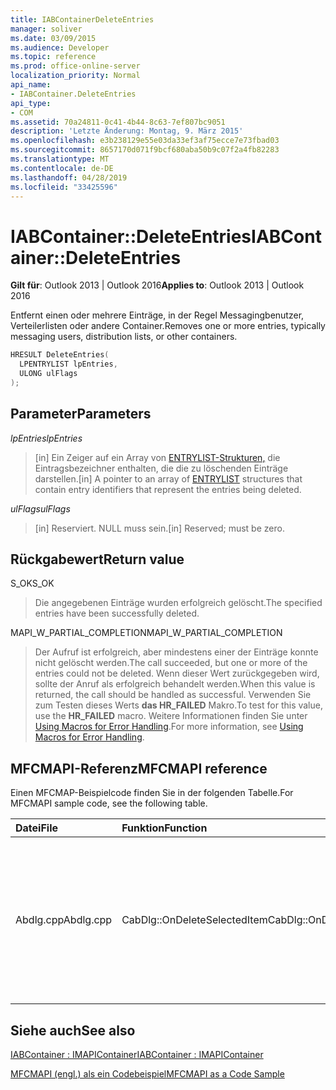 ```yaml
---
title: IABContainerDeleteEntries
manager: soliver
ms.date: 03/09/2015
ms.audience: Developer
ms.topic: reference
ms.prod: office-online-server
localization_priority: Normal
api_name:
- IABContainer.DeleteEntries
api_type:
- COM
ms.assetid: 70a24811-0c41-4b44-8c63-7ef807bc9051
description: 'Letzte Änderung: Montag, 9. März 2015'
ms.openlocfilehash: e3b238129e55e03da33ef3af75ecce7e73fbad03
ms.sourcegitcommit: 8657170d071f9bcf680aba50b9c07f2a4fb82283
ms.translationtype: MT
ms.contentlocale: de-DE
ms.lasthandoff: 04/28/2019
ms.locfileid: "33425596"
---
```

# <a name="iabcontainerdeleteentries"></a><span data-ttu-id="30483-103">IABContainer::DeleteEntries</span><span class="sxs-lookup"><span data-stu-id="30483-103">IABContainer::DeleteEntries</span></span>

  
  
<span data-ttu-id="30483-104">**Gilt für**: Outlook 2013 | Outlook 2016</span><span class="sxs-lookup"><span data-stu-id="30483-104">**Applies to**: Outlook 2013 | Outlook 2016</span></span> 
  
<span data-ttu-id="30483-105">Entfernt einen oder mehrere Einträge, in der Regel Messagingbenutzer, Verteilerlisten oder andere Container.</span><span class="sxs-lookup"><span data-stu-id="30483-105">Removes one or more entries, typically messaging users, distribution lists, or other containers.</span></span>
  
```cpp
HRESULT DeleteEntries(
  LPENTRYLIST lpEntries,
  ULONG ulFlags
);
```

## <a name="parameters"></a><span data-ttu-id="30483-106">Parameter</span><span class="sxs-lookup"><span data-stu-id="30483-106">Parameters</span></span>

 <span data-ttu-id="30483-107">_lpEntries_</span><span class="sxs-lookup"><span data-stu-id="30483-107">_lpEntries_</span></span>
  
> <span data-ttu-id="30483-108">[in] Ein Zeiger auf ein Array von [ENTRYLIST-Strukturen,](entrylist.md) die Eintragsbezeichner enthalten, die die zu löschenden Einträge darstellen.</span><span class="sxs-lookup"><span data-stu-id="30483-108">[in] A pointer to an array of [ENTRYLIST](entrylist.md) structures that contain entry identifiers that represent the entries being deleted.</span></span> 
    
 <span data-ttu-id="30483-109">_ulFlags_</span><span class="sxs-lookup"><span data-stu-id="30483-109">_ulFlags_</span></span>
  
> <span data-ttu-id="30483-110">[in] Reserviert. NULL muss sein.</span><span class="sxs-lookup"><span data-stu-id="30483-110">[in] Reserved; must be zero.</span></span>
    
## <a name="return-value"></a><span data-ttu-id="30483-111">Rückgabewert</span><span class="sxs-lookup"><span data-stu-id="30483-111">Return value</span></span>

<span data-ttu-id="30483-112">S_OK</span><span class="sxs-lookup"><span data-stu-id="30483-112">S_OK</span></span> 
  
> <span data-ttu-id="30483-113">Die angegebenen Einträge wurden erfolgreich gelöscht.</span><span class="sxs-lookup"><span data-stu-id="30483-113">The specified entries have been successfully deleted.</span></span> 
    
<span data-ttu-id="30483-114">MAPI_W_PARTIAL_COMPLETION</span><span class="sxs-lookup"><span data-stu-id="30483-114">MAPI_W_PARTIAL_COMPLETION</span></span> 
  
> <span data-ttu-id="30483-115">Der Aufruf ist erfolgreich, aber mindestens einer der Einträge konnte nicht gelöscht werden.</span><span class="sxs-lookup"><span data-stu-id="30483-115">The call succeeded, but one or more of the entries could not be deleted.</span></span> <span data-ttu-id="30483-116">Wenn dieser Wert zurückgegeben wird, sollte der Anruf als erfolgreich behandelt werden.</span><span class="sxs-lookup"><span data-stu-id="30483-116">When this value is returned, the call should be handled as successful.</span></span> <span data-ttu-id="30483-117">Verwenden Sie zum Testen dieses Werts **das HR_FAILED** Makro.</span><span class="sxs-lookup"><span data-stu-id="30483-117">To test for this value, use the **HR_FAILED** macro.</span></span> <span data-ttu-id="30483-118">Weitere Informationen finden Sie unter [Using Macros for Error Handling](using-macros-for-error-handling.md).</span><span class="sxs-lookup"><span data-stu-id="30483-118">For more information, see [Using Macros for Error Handling](using-macros-for-error-handling.md).</span></span>
    
## <a name="mfcmapi-reference"></a><span data-ttu-id="30483-119">MFCMAPI-Referenz</span><span class="sxs-lookup"><span data-stu-id="30483-119">MFCMAPI reference</span></span>

<span data-ttu-id="30483-120">Einen MFCMAP-Beispielcode finden Sie in der folgenden Tabelle.</span><span class="sxs-lookup"><span data-stu-id="30483-120">For MFCMAPI sample code, see the following table.</span></span>
  
|<span data-ttu-id="30483-121">**Datei**</span><span class="sxs-lookup"><span data-stu-id="30483-121">**File**</span></span>|<span data-ttu-id="30483-122">**Funktion**</span><span class="sxs-lookup"><span data-stu-id="30483-122">**Function**</span></span>|<span data-ttu-id="30483-123">**Comment**</span><span class="sxs-lookup"><span data-stu-id="30483-123">**Comment**</span></span>|
|:-----|:-----|:-----|
|<span data-ttu-id="30483-124">Abdlg.cpp</span><span class="sxs-lookup"><span data-stu-id="30483-124">Abdlg.cpp</span></span>  <br/> |<span data-ttu-id="30483-125">CabDlg::OnDeleteSelectedItem</span><span class="sxs-lookup"><span data-stu-id="30483-125">CabDlg::OnDeleteSelectedItem</span></span>  <br/> |<span data-ttu-id="30483-126">MFCMAPI verwendet die **DeleteEntries-Methode,** um einen bestimmten Eintrag aus einem Adressbuchcontainer zu löschen.</span><span class="sxs-lookup"><span data-stu-id="30483-126">MFCMAPI uses the **DeleteEntries** method to delete a specific entry from an address book container.</span></span>  <br/> |
   
## <a name="see-also"></a><span data-ttu-id="30483-127">Siehe auch</span><span class="sxs-lookup"><span data-stu-id="30483-127">See also</span></span>



[<span data-ttu-id="30483-128">IABContainer : IMAPIContainer</span><span class="sxs-lookup"><span data-stu-id="30483-128">IABContainer : IMAPIContainer</span></span>](iabcontainerimapicontainer.md)


[<span data-ttu-id="30483-129">MFCMAPI (engl.) als ein Codebeispiel</span><span class="sxs-lookup"><span data-stu-id="30483-129">MFCMAPI as a Code Sample</span></span>](mfcmapi-as-a-code-sample.md)

